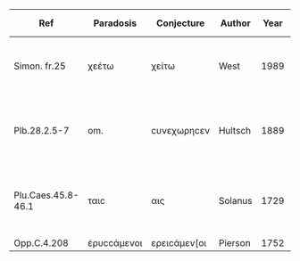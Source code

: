 Ref|Paradosis|Conjecture|Author|Year|Attested Place|Rem.
---|---|---|---|---|---|---
Simon. fr.25|χεέτω|χείτω|West|1989|Oxy.81.5261|Bergk's χεάτω rejected;1st vowel of diphthong accented.
Plb.28.2.5-7|om.|cυνεχωρηcεν|Hultsch|1889|Oxy.81.5267|Papyrus reads c]υνεχωρηc[ε; Hultsch supplies verb (omitted in MSS).
Plu.Caes.45.8-46.1|ταιc|αις|Solanus|1729|Oxy.81.5270|Thus refutes Coraes ὁποίαc: Schaefer αἶc θ': Reiske οἵαιc.
Opp.C.4.208|ἐρυccάμενοι|ερειcάμεν[οι|Pierson|1752|Oxy.81.5278|
